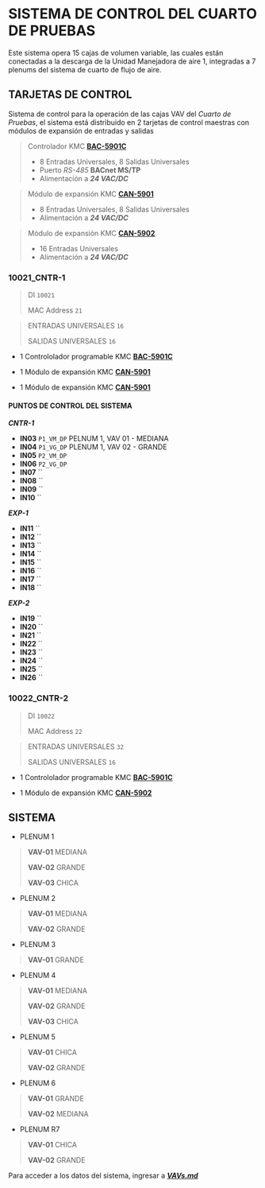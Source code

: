 # SISTEMA DE CONTROL DEL CUARTO DE PRUEBAS

Este sistema opera 15 cajas de volumen variable, las cuales están conectadas a la descarga de la Unidad Manejadora de aire 1, integradas a 7 plenums del sistema de cuarto de flujo de aire. 

## TARJETAS DE CONTROL

Sistema de control para la operación de las cajas VAV del *Cuarto de Pruebas*, el sistema está distribuido en 2 tarjetas de control maestras con módulos de expansión de entradas y salidas

> Controlador KMC [**BAC-5901C**](https://www.kmccontrols.com/product/controller-general-purpose-bacnet-aac-clock-mstp/ "Documentación de equipo")
>
> - 8 Entradas Universales, 8 Salidas Universales
> - Puerto *RS-485* **BACnet MS/TP**
> - Alimentación a ***24 VAC/DC***

> Módulo de expansión KMC [**CAN-5901**](https://www.kmccontrols.com/product/expansion-io-module-8-ui-8-uo/ "Documentación de equipo")
>
> - 8 Entradas Universales, 8 Salidas Universales
> - Alimentación a ***24 VAC/DC***

> Módulo de expansión KMC [**CAN-5902**](https://www.kmccontrols.com/product/expansion-io-module-16-ui/ "Documentación de equipo")
>
> - 16 Entradas Universales
> - Alimentación a ***24 VAC/DC***

### 10021_CNTR-1

> DI `10021`
>
> MAC Address `21`

> ENTRADAS UNIVERSALES `16`
>
> SALIDAS UNIVERSALES `16`

- 1 Contrololador programable KMC [**BAC-5901C**](https://www.kmccontrols.com/product/controller-general-purpose-bacnet-aac-clock-mstp/ "Documentación de equipo")

- 1 Módulo de expansión KMC [**CAN-5901**](https://www.kmccontrols.com/product/expansion-io-module-8-ui-8-uo/ "Documentación de equipo")

- 1 Módulo de expansión KMC [**CAN-5901**](https://www.kmccontrols.com/product/expansion-io-module-8-ui-8-uo/ "Documentación de equipo")

#### PUNTOS DE CONTROL DEL SISTEMA

***CNTR-1***

* **IN03** `P1_VM_DP` PELNUM 1, VAV 01 - MEDIANA
* **IN04** `P1_VG_DP` PLENUM 1, VAV 02 - GRANDE
* **IN05** `P2_VM_DP`
* **IN06** `P2_VG_DP`
* **IN07** ``
* **IN08** ``
* **IN09** ``
* **IN10** ``

***EXP-1***

* **IN11** ``
* **IN12** ``
* **IN13** ``
* **IN14** ``
* **IN15** ``
* **IN16** ``
* **IN17** ``
* **IN18** ``

***EXP-2***

* **IN19** ``
* **IN20** ``
* **IN21** ``
* **IN22** ``
* **IN23** ``
* **IN24** ``
* **IN25** ``
* **IN26** ``

### 10022_CNTR-2

> DI `10022`
>
> MAC Address `22`

> ENTRADAS UNIVERSALES `32`
>
> SALIDAS UNIVERSALES `16`

- 1 Contrololador programable KMC [**BAC-5901C**](https://www.kmccontrols.com/product/controller-general-purpose-bacnet-aac-clock-mstp/ "Documentación de equipo")

- 1 Módulo de expansión KMC [**CAN-5902**](https://www.kmccontrols.com/product/expansion-io-module-16-ui/ "Documentación de equipo")

## SISTEMA

- PLENUM 1
>   **VAV-01**  MEDIANA
>
>   **VAV-02**  GRANDE
>
>   **VAV-03**  CHICA

- PLENUM 2
>   **VAV-01**  MEDIANA
>
>   **VAV-02**  GRANDE

- PLENUM 3
>   **VAV-01**  GRANDE

- PLENUM 4
>   **VAV-01**  MEDIANA
>
>   **VAV-02**  GRANDE
>
>   **VAV-03**  CHICA

- PLENUM 5
>   **VAV-01**  CHICA
>
>   **VAV-02**  GRANDE

- PLENUM 6
>   **VAV-01**  GRANDE
>
>   **VAV-02**  MEDIANA

- PLENUM R7
>   **VAV-01**  CHICA
>
>   **VAV-02**  GRANDE

Para acceder a los datos del sistema, ingresar a [***VAVs.md***](https://github.com/cjhirashi/ct-prub-in/blob/main/CUARTO-PRUEBAS/VAVs.md "Datos de cajas VAV del sistema")